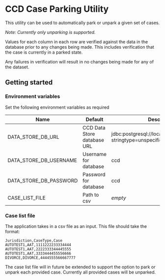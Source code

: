 # CCD Case Parking Utility

This utility can be used to automatically park or unpark a given set of cases.

*Note: Currently only unparking is supported.*

Values for each column in each row are verified against the data in the database prior to any changes being made. 
This includes verification that the case is currently in a parked state.

Any failures in verification will result in no changes being made for any of the dataset. 

## Getting started
### Environment variables
Set the following environment variables as required

| Name | Default | Description | Default |
|------|---------|-------------|---------|
| DATA_STORE_DB_URL | CCD Data Store database URL |  jdbc:postgresql://localhost:5055/ccd_data?stringtype=unspecified |
| DATA_STORE_DB_USERNAME | Username for database | ccd |
| DATA_STORE_DB_PASSWORD | Password for database | ccd |
| CASE_LIST_FILE | Path to csv | *empty* |

### Case list file
The application takes in a csv file as an input. This file should take the format:

```
Jurisdiction,CaseType,Case
AUTOTEST1,AAT,1111222233334444
AUTOTEST1,AAT,2222333344445555
AUTOTEST1,AAT,3333444455556666
DIVORCE,DIVORCE,4444555566667777
```

The case list file will in future be extended to support the option to park or unpark each provided case. 
Currently all provided cases will be unparked.